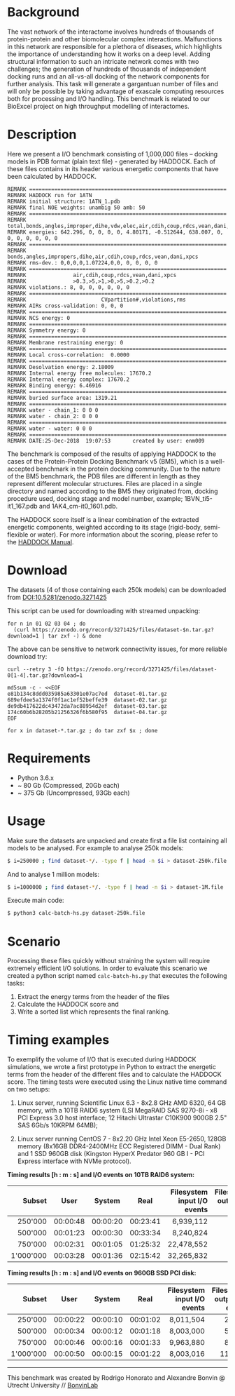 # Background
The vast network of the interactome involves hundreds of thousands of protein-protein and other biomolecular complex interactions. 
Malfunctions in this network are responsible for a plethora of diseases, which highlights the importance of understanding how it works on a deep level. 
Adding structural information to such an intricate network comes with two challenges; the generation of hundreds of thousands of independent docking runs and an all-vs-all docking of the network components for further analysis. 
This task will generate a gargantuan number of files and will only be possible by taking advantage of exascale computing resources both for processing and I/O handling. 
This benchmark is related to our BioExcel project on high throughput modelling of interactomes.

# Description

Here we present a I/O benchmark consisting of 1,000,000 files – docking models in PDB format (plain text file) - generated by HADDOCK.
Each of these files contains in its header various energetic components that have been calculated by HADDOCK. 

```REMARK FILENAME="1ATN_1061.pdb0"
REMARK ===============================================================
REMARK HADDOCK run for 1ATN
REMARK initial structure: 1ATN_1.pdb
REMARK final NOE weights: unambig 50 amb: 50
REMARK ===============================================================
REMARK            total,bonds,angles,improper,dihe,vdw,elec,air,cdih,coup,rdcs,vean,dani,xpcs,rg
REMARK energies: 642.296, 0, 0, 0, 0, 4.80171, -0.512644, 638.007, 0, 0, 0, 0, 0, 0, 0
REMARK ===============================================================
REMARK            bonds,angles,impropers,dihe,air,cdih,coup,rdcs,vean,dani,xpcs
REMARK rms-dev.: 0,0,0,0,1.07224,0,0, 0, 0, 0, 0
REMARK ===============================================================
REMARK               air,cdih,coup,rdcs,vean,dani,xpcs
REMARK               >0.3,>5,>1,>0,>5,>0.2,>0.2
REMARK violations.: 8, 0, 0, 0, 0, 0, 0
REMARK ===============================================================
REMARK                        CVpartition#,violations,rms
REMARK AIRs cross-validation: 0, 0, 0
REMARK ===============================================================
REMARK NCS energy: 0
REMARK ===============================================================
REMARK Symmetry energy: 0
REMARK ===============================================================
REMARK Membrane restraining energy: 0
REMARK ===============================================================
REMARK Local cross-correlation:  0.0000
REMARK ===============================================================
REMARK Desolvation energy: 2.18009
REMARK Internal energy free molecules: 17670.2
REMARK Internal energy complex: 17670.2
REMARK Binding energy: 6.46916
REMARK ===============================================================
REMARK buried surface area: 1319.21
REMARK ===============================================================
REMARK water - chain_1: 0 0 0
REMARK water - chain_2: 0 0 0
REMARK ===============================================================
REMARK water - water: 0 0 0
REMARK ===============================================================
REMARK DATE:25-Dec-2018  19:07:53       created by user: enm009
```

The benchmark is composed of the results of applying HADDOCK to the cases of the Protein-Protein Docking Benchmark v5 (BM5), which is a well-accepted benchmark in the protein docking community.   Due to the nature of the BM5 benchmark, the PDB files are different in length as they represent different molecular structures.  Files are placed in a single directory and named according to the BM5 they originated from, docking procedure used, docking stage and model number, example; 1BVN_ti5-it1_167.pdb and 1AK4_cm-it0_1601.pdb.

The HADDOCK score itself is a linear combination of the extracted energetic components, weighted according to its stage (rigid-body, semi-flexible or water).
For more information about the scoring, please refer to the [HADDOCK Manual](http://www.bonvinlab.org/software/haddock2.2/scoring/).

# Download

The datasets (4 of those containing each 250k models) can be downloaded from [DOI:10.5281/zenodo.3271425](https://doi.org/10.5281/zenodo.3271425)


This script can be used for downloading with streamed unpacking:

```
for n in 01 02 03 04 ; do 
  (curl https://zenodo.org/record/3271425/files/dataset-$n.tar.gz?download=1 | tar zxf -) & done
```

The above can be sensitive to network connectivity issues, for more reliable download try:

```
curl --retry 3 -fO https://zenodo.org/record/3271425/files/dataset-0[1-4].tar.gz?download=1

md5sum -c - <<EOF
e81b134c8ddd035985a63301e07ac7ed  dataset-01.tar.gz
689efdee5a1374f0f1ac1ef52beffe39  dataset-02.tar.gz
de9db417622dc43472da7ac88954d2ef  dataset-03.tar.gz
174c60b6b28205b21256326f6b580f95  dataset-04.tar.gz
EOF

for x in dataset-*.tar.gz ; do tar zxf $x ; done
```


# Requirements

* Python 3.6.x
* ~ 80 Gb (Compressed, 20Gb each)
* ~ 375 Gb (Uncompressed, 93Gb each)

# Usage

Make sure the datasets are unpacked and create first a file list containing all models to be analysed.
For example to analyse 250k models:

```bash 
$ i=250000 ; find dataset-*/. -type f | head -n $i > dataset-250k.file
```
And to analyse 1 million models:

```bash 
$ i=1000000 ; find dataset-*/. -type f | head -n $i > dataset-1M.file
```


Execute main code:

```bash
$ python3 calc-batch-hs.py dataset-250k.file
```


# Scenario
 
 Processing these files quickly without straining the system will require extremely efficient I/O solutions.
In order to evaluate this scenario we created a python script named `calc-batch-hs.py` that executes the following tasks:
1. Extract the energy terms from the header of the files
2. Calculate the HADDOCK score and 
3. Write a sorted list which represents the final ranking. 


# Timing examples

To exemplify the volume of I/O that is executed during HADDOCK simulations, we wrote a first prototype in Python to extract the energetic terms from the header of the different files and to calculate the HADDOCK score. The timing tests were executed using the Linux native time command on two setups:

1) Linux server, running Scientific Linux 6.3 - 8x2.8 GHz AMD 6320, 64 GB memory, with a 10TB RAID6 system (LSI MegaRAID SAS 9270-8i - x8 PCI Express 3.0 host interface; 12 Hitachi Ultrastar C10K900 900GB 2.5" SAS 6Gb/s 10KRPM 64MB); 

2) Linux server running CentOS 7 - 8x2.20 GHz Intel Xeon E5-2650, 128GB memory (8x16GB DDR4-2400MHz ECC Registered DIMM - Dual Rank) and 1 SSD 960GB disk (Kingston HyperX Predator 960 GB I - PCI Express interface with NVMe protocol). 


__Timing results [h : m : s] and I/O events on 10TB RAID6 system:__

| Subset | User  | System  | Real  | Filesystem<br>input I/O events | Filesystem<br>output I/O events |
|--:|---|---|---|--:|--:|
| 250'000 | 00:00:48  | 00:00:20 | 00:23:41 | 6,939,112 | 17,624 |
| 500'000 | 00:01:23  | 00:00:30 | 00:33:34 | 8,240,824 | 35,256 |
| 750'000 | 00:02:31  | 00:01:05 | 01:25:32 | 22,478,552 | 52,832 |
| 1'000'000 | 00:03:28 | 00:01:36 | 02:15:42 | 32,265,832 | 70,472 |


__Timing results [h : m : s] and I/O events on 960GB SSD PCI disk:__

| Subset | User  | System  | Real  | Filesystem<br>input I/O events | Filesystem<br>output I/O events |
|--:|---|---|---|--:|--:|
| 250'000 | 00:00:22  | 00:00:10 | 00:01:02 | 8,011,504 | 28,336 |
| 500'000 | 00:00:34  | 00:00:12 | 00:01:18 | 8,003,000 | 56,664 |
| 750'000 | 00:00:46  | 00:00:16 | 00:01:33 | 9,963,880 | 85,000 |
| 1'000'000 | 00:00:50 | 00:00:15 | 00:01:22 | 8,003,016 | 113,328 |


***

This benchmark was created by Rodrigo Honorato and Alexandre Bonvin @ Utrecht University // [BonvinLab](http://www.bonvinlab.org)
